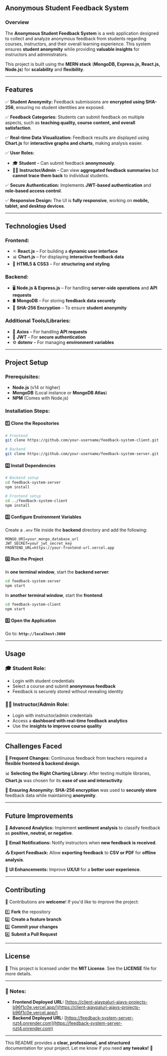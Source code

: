 ## **Anonymous Student Feedback System**  

### **Overview**  
The **Anonymous Student Feedback System** is a web application designed to collect and analyze anonymous feedback from students regarding courses, instructors, and their overall learning experience. This system ensures **student anonymity** while providing **valuable insights** for instructors and administrators.  

This project is built using the **MERN stack** (**MongoDB, Express.js, React.js, Node.js**) for **scalability** and **flexibility**.  

---

## **Features**  

✅ **Student Anonymity:** Feedback submissions are **encrypted using SHA-256**, ensuring no student identities are exposed.  

✅ **Feedback Categories:** Students can submit feedback on multiple aspects, such as **teaching quality, course content, and overall satisfaction**.  

✅ **Real-time Data Visualization:** Feedback results are displayed using **Chart.js** for **interactive graphs and charts**, making analysis easier.  

✅ **User Roles:**  
- 🎓 **Student** – Can submit feedback **anonymously**.  
- 👨‍🏫 **Instructor/Admin** – Can view **aggregated feedback summaries** but **cannot trace them back** to individual students.  

✅ **Secure Authentication:** Implements **JWT-based authentication** and **role-based access control**.  

✅ **Responsive Design:** The UI is **fully responsive**, working on **mobile, tablet, and desktop devices**.  

---

## **Technologies Used**  

### **Frontend:**  
- ⚛️ **React.js** – For building a **dynamic user interface**  
- 📊 **Chart.js** – For displaying **interactive feedback data**  
- 🎨 **HTML5 & CSS3** – For **structuring and styling**  

### **Backend:**  
- 🖥️ **Node.js & Express.js** – For handling **server-side operations** and **API requests**  
- 🛢️ **MongoDB** – For storing **feedback data securely**  
- 🔐 **SHA-256 Encryption** – To ensure **student anonymity**  

### **Additional Tools/Libraries:**  
- 🔄 **Axios** – For handling **API requests**  
- 🔑 **JWT** – For **secure authentication**  
- ⚙️ **dotenv** – For managing **environment variables**  

---

## **Project Setup**  

### **Prerequisites:**  
- **Node.js** (v14 or higher)  
- **MongoDB** (Local instance or **MongoDB Atlas**)  
- **NPM** (Comes with Node.js)  

### **Installation Steps:**  

#### **1️⃣ Clone the Repositories**  
```bash
# Frontend
git clone https://github.com/your-username/feedback-system-client.git

# Backend
git clone https://github.com/your-username/feedback-system-server.git
```

#### **2️⃣ Install Dependencies**  
```bash
# Backend setup
cd feedback-system-server
npm install

# Frontend setup
cd ../feedback-system-client
npm install
```

#### **3️⃣ Configure Environment Variables**  

Create a `.env` file inside the **backend** directory and add the following:  

```
MONGO_URI=your_mongo_database_url
JWT_SECRET=your_jwt_secret_key
FRONTEND_URL=https://your-frontend-url.vercel.app
```

#### **4️⃣ Run the Project**  

In **one terminal window**, start the **backend server**:  
```bash
cd feedback-system-server
npm start
```

In **another terminal window**, start the **frontend**:  
```bash
cd feedback-system-client
npm start
```

#### **5️⃣ Open the Application**  
Go to: **`http://localhost:3000`**  

---

## **Usage**  

### **🎓 Student Role:**  
- Login with student credentials  
- Select a course and submit **anonymous feedback**  
- Feedback is securely stored without revealing identity  

### **👨‍🏫 Instructor/Admin Role:**  
- Login with instructor/admin credentials  
- Access a **dashboard with real-time feedback analytics**  
- Use the **insights to improve course quality**  

---

## **Challenges Faced**  

🚧 **Frequent Changes:** Continuous feedback from teachers required a **flexible frontend & backend design**.  

📊 **Selecting the Right Charting Library:** After testing multiple libraries, **Chart.js** was chosen for its **ease of use and interactivity**.  

🔐 **Ensuring Anonymity:** **SHA-256 encryption** was used to **securely store** feedback data while maintaining **anonymity**.  

---

## **Future Improvements**  

🚀 **Advanced Analytics:** Implement **sentiment analysis** to classify feedback as **positive, neutral, or negative**.  

📩 **Email Notifications:** Notify instructors when **new feedback is received**.  

📤 **Export Feedback:** Allow **exporting feedback** to **CSV or PDF** for **offline analysis**.  

🎨 **UI Enhancements:** Improve **UX/UI** for a **better user experience**.  

---

## **Contributing**  

🤝 Contributions are **welcome**! If you'd like to improve the project:  

1️⃣ **Fork** the repository  
2️⃣ **Create a feature branch**  
3️⃣ **Commit your changes**  
4️⃣ **Submit a Pull Request**  

---

## **License**  

📜 This project is licensed under the **MIT License**. See the **LICENSE** file for more details.  

---

### **📌 Notes:**  
- **Frontend Deployed URL:** [https://client-ajaypaluri-ajays-projects-b96f1c0e.vercel.app/](https://client-ajaypaluri-ajays-projects-b96f1c0e.vercel.app/)  
- **Backend Deployed URL:** [https://feedback-system-server-nzt4.onrender.com](https://feedback-system-server-nzt4.onrender.com)  

---

This README provides a **clear, professional, and structured** documentation for your project. Let me know if you need **any tweaks!** 🚀
